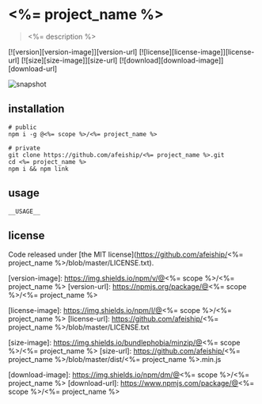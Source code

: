 # <%= project_name %>
> <%= description %>

[![version][version-image]][version-url]
[![license][license-image]][license-url]
[![size][size-image]][size-url]
[![download][download-image]][download-url]

![snapshot](https://tva1.sinaimg.cn/large/0081Kckwgy1gk87ynhkbaj30u60asasp.jpg)

## installation
```shell
# public
npm i -g @<%= scope %>/<%= project_name %>

# private
git clone https://github.com/afeiship/<%= project_name %>.git
cd <%= project_name %>
npm i && npm link
```

## usage
~~~
__USAGE__
~~~

## license
Code released under [the MIT license](https://github.com/afeiship/<%= project_name %>/blob/master/LICENSE.txt).

[version-image]: https://img.shields.io/npm/v/@<%= scope %>/<%= project_name %>
[version-url]: https://npmjs.org/package/@<%= scope %>/<%= project_name %>

[license-image]: https://img.shields.io/npm/l/@<%= scope %>/<%= project_name %>
[license-url]: https://github.com/afeiship/<%= project_name %>/blob/master/LICENSE.txt

[size-image]: https://img.shields.io/bundlephobia/minzip/@<%= scope %>/<%= project_name %>
[size-url]: https://github.com/afeiship/<%= project_name %>/blob/master/dist/<%= project_name %>.min.js

[download-image]: https://img.shields.io/npm/dm/@<%= scope %>/<%= project_name %>
[download-url]: https://www.npmjs.com/package/@<%= scope %>/<%= project_name %>
